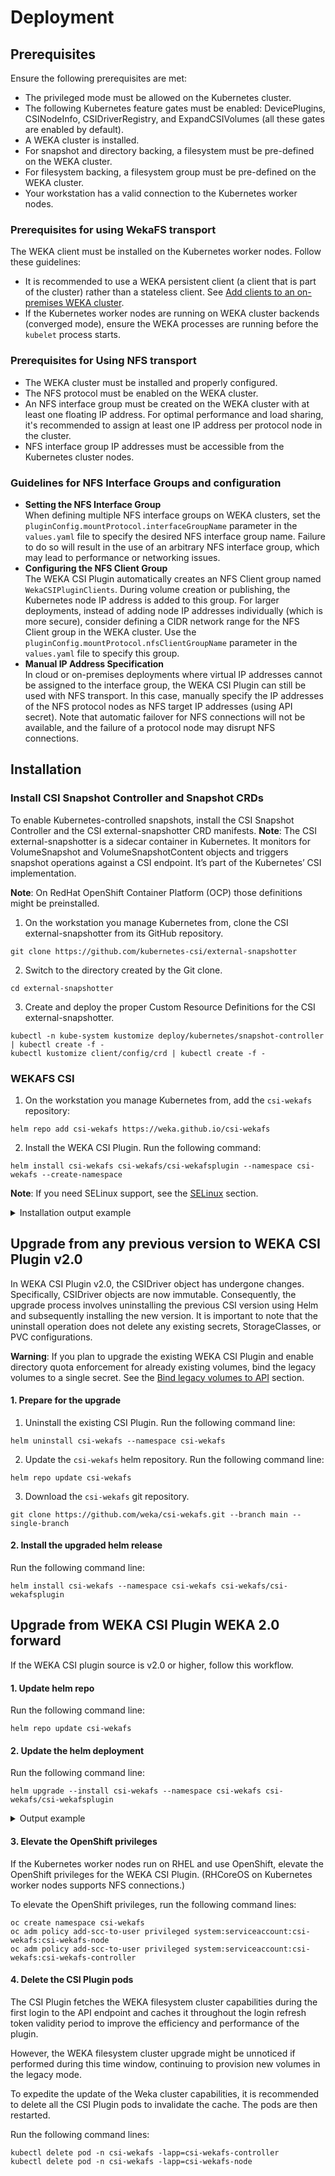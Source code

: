 # Deployment

## Prerequisites

Ensure the following prerequisites are met:

* The privileged mode must be allowed on the Kubernetes cluster.
* The following Kubernetes feature gates must be enabled: DevicePlugins, CSINodeInfo, CSIDriverRegistry, and ExpandCSIVolumes (all these gates are enabled by default).
* A WEKA cluster is installed.
* For snapshot and directory backing, a filesystem must be pre-defined on the WEKA cluster.
* For filesystem backing, a filesystem group must be pre-defined on the WEKA cluster.
* Your workstation has a valid connection to the Kubernetes worker nodes.

### Prerequisites for using WekaFS transport

The WEKA client must be installed on the Kubernetes worker nodes. Follow these guidelines:

* It is recommended to use a WEKA persistent client (a client that is part of the cluster) rather than a stateless client. See [Add clients to an on-premises WEKA cluster](https://docs.weka.io/planning-and-installation/bare-metal/adding-clients-bare-metal).
* If the Kubernetes worker nodes are running on WEKA cluster backends (converged mode), ensure the WEKA processes are running before the `kubelet` process starts.

### **Prerequisites for Using NFS transport**

* The WEKA cluster must be installed and properly configured.
* The NFS protocol must be enabled on the WEKA cluster.
* An NFS interface group must be created on the WEKA cluster with at least one floating IP address. For optimal performance and load sharing, it's recommended to assign at least one IP address per protocol node in the cluster.
* NFS interface group IP addresses must be accessible from the Kubernetes cluster nodes.

### Guidelines for NFS Interface Groups and configuration

* **Setting the NFS Interface Group**\
  When defining multiple NFS interface groups on WEKA clusters, set the `pluginConfig.mountProtocol.interfaceGroupName` parameter in the `values.yaml` file to specify the desired NFS interface group name. Failure to do so will result in the use of an arbitrary NFS interface group, which may lead to performance or networking issues.
* **Configuring the NFS Client Group**\
  The WEKA CSI Plugin automatically creates an NFS Client group named `WekaCSIPluginClients`. During volume creation or publishing, the Kubernetes node IP address is added to this group. For larger deployments, instead of adding node IP addresses individually (which is more secure), consider defining a CIDR network range for the NFS Client group in the WEKA cluster. Use the `pluginConfig.mountProtocol.nfsClientGroupName` parameter in the `values.yaml` file to specify this group.
* **Manual IP Address Specification**\
  In cloud or on-premises deployments where virtual IP addresses cannot be assigned to the interface group, the WEKA CSI Plugin can still be used with NFS transport. In this case, manually specify the IP addresses of the NFS protocol nodes as NFS target IP addresses (using API secret). Note that automatic failover for NFS connections will not be available, and the failure of a protocol node may disrupt NFS connections.

## Installation

### Install CSI Snapshot Controller and Snapshot CRDs

To enable Kubernetes-controlled snapshots, install the CSI Snapshot Controller and the CSI external-snapshotter CRD manifests.
**Note**: The CSI external-snapshotter is a sidecar container in Kubernetes. It monitors for VolumeSnapshot and VolumeSnapshotContent objects and triggers snapshot operations against a CSI endpoint. It’s part of the Kubernetes’ CSI implementation.

**Note**: On RedHat OpenShift Container Platform (OCP) those definitions might be preinstalled.

1. On the workstation you manage Kubernetes from, clone the CSI external-snapshotter from its GitHub repository.

```
git clone https://github.com/kubernetes-csi/external-snapshotter  
```

2. Switch to the directory created by the Git clone.

```
cd external-snapshotter 
```

3. Create and deploy the proper Custom Resource Definitions for the CSI external-snapshotter.

```
kubectl -n kube-system kustomize deploy/kubernetes/snapshot-controller | kubectl create -f -
kubectl kustomize client/config/crd | kubectl create -f -
```

### WEKAFS CSI

1. On the workstation you manage Kubernetes from, add the `csi-wekafs` repository:

```
helm repo add csi-wekafs https://weka.github.io/csi-wekafs

```

2. Install the WEKA CSI Plugin. Run the following command:

```
helm install csi-wekafs csi-wekafs/csi-wekafsplugin --namespace csi-wekafs --create-namespace

```

**Note**: If you need SELinux support, see the [SELinux](../selinux/README.md) section.

<details>

<summary>Installation output example</summary>

Once the installation completes successfully, the following output is displayed:

```
NAME: csi-wekafs
LAST DEPLOYED: Mon May 29 08:36:19 2023
NAMESPACE: csi-wekafs
STATUS: deployed
REVISION: 1
TEST SUITE: None
NOTES:
Thank you for installing csi-wekafs.

Your release is named csi-wekafs.
The release is installed in namespace csi-wekafs

To learn more about the release, try:

  $ helm status -n csi-wekafs csi-wekafs
  $ helm get all -n csi-wekafs csi-wekafs

To configure a storage class and start using the driver, see the [Examples](../examples/README.md) section.

-------------------------------------------------- NOTICE --------------------------------------------------
| THIS VERSION INTRODUCES SUPPORT FOR ADDITIONAL VOLUME TYPES, AS WELL AS SNAPSHOT AND VOLUME CLONING CAPS |
| TO BETTER UNDERSTAND DIFFERENT TYPES OF VOLUMES AND THEIR IMPLICATIONS, REFER TO THE DOCUMENTATION ABOVE |
| ALSO, IT IS RECOMMENDED TO CAREFULLY GO OVER NEW CONFIGURATION PARAMETERS AND ITS MEANINGS, AS BEHAVIOR  |
| OF THE PLUGIN AND ITS REPORTED CAPABILITIES LARGELY DEPEND ON THE CONFIGURATION AND WEKA CLUSTER VERSION |
------------------------------------------------------------------------------------------------------------

-------------------------------------------------- WARNING -------------------------------------------------
|  SUPPORT OF LEGACY VOLUMES WITHOUT API BINDING WILL BE REMOVED IN NEXT MAJOR RELEASE OF WEKA CSI PLUGIN. |
|  NEW FEATURES RELY ON API CONNECTIVITY TO WEKA CLUSTER AND WILL NOT BE SUPPORTED ON API-UNBOUND VOLUMES. |
|  PLEASE MAKE SURE TO MIGRATE ALL EXISTING VOLUMES TO API-BASED SCHEME PRIOR TO NEXT VERSION UPGRADE.     |
------------------------------------------------------------------------------------------------------------

```

</details>

## Upgrade from any previous version to WEKA CSI Plugin v2.0

In WEKA CSI Plugin v2.0, the CSIDriver object has undergone changes. Specifically, CSIDriver objects are now immutable. Consequently, the upgrade process involves uninstalling the previous CSI version using Helm and subsequently installing the new version. It is important to note that the uninstall operation does not delete any existing secrets, StorageClasses, or PVC configurations.

**Warning**: If you plan to upgrade the existing WEKA CSI Plugin and enable directory quota enforcement for already existing volumes, bind the legacy volumes to a single secret. See the [Bind legacy volumes to API](../migration/upgrade-legacy-pv.md) section.

#### 1. Prepare for the upgrade

1. Uninstall the existing CSI Plugin. Run the following command line:

```
helm uninstall csi-wekafs --namespace csi-wekafs
```

2. Update the `csi-wekafs` helm repository. Run the following command line:

```
helm repo update csi-wekafs

```

3. Download the `csi-wekafs` git repository.

```
git clone https://github.com/weka/csi-wekafs.git --branch main --single-branch
```

#### 2. Install the upgraded helm release

Run the following command line:

```
helm install csi-wekafs --namespace csi-wekafs csi-wekafs/csi-wekafsplugin

```

## Upgrade from WEKA CSI Plugin WEKA 2.0 forward

If the WEKA CSI plugin source is v2.0 or higher, follow this workflow.

#### 1. Update helm repo

Run the following command line:

```
helm repo update csi-wekafs
```

#### 2. Update the helm deployment

Run the following command line:

```
helm upgrade --install csi-wekafs --namespace csi-wekafs csi-wekafs/csi-wekafsplugin
```

<details>

<summary>Output example</summary>

Once the upgrade completes successfully, the following output is displayed:

```
Release "csi-wekafs" has been upgraded. Happy Helming!
NAME: csi-wekafs
LAST DEPLOYED: Tue June  2 15:39:01 2023
NAMESPACE: csi-wekafs
STATUS: deployed
REVISION: 10
TEST SUITE: None
NOTES:
Thank you for installing csi-wekafsplugin.

Your release is named csi-wekafs.

To learn more about the release, try:

  $ helm status csi-wekafs
  $ helm get all csi-wekafs

Official Weka CSI Plugin documentation can be found here: https://docs.weka.io/appendix/weka-csi-plugin

```

</details>

#### 3. Elevate the OpenShift privileges

If the Kubernetes worker nodes run on RHEL and use OpenShift, elevate the OpenShift privileges for the WEKA CSI Plugin. (RHCoreOS on Kubernetes worker nodes supports NFS connections.)

To elevate the OpenShift privileges, run the following command lines:

```
oc create namespace csi-wekafs
oc adm policy add-scc-to-user privileged system:serviceaccount:csi-wekafs:csi-wekafs-node
oc adm policy add-scc-to-user privileged system:serviceaccount:csi-wekafs:csi-wekafs-controller

```

#### 4. Delete the CSI Plugin pods

The CSI Plugin fetches the WEKA filesystem cluster capabilities during the first login to the API endpoint and caches it throughout the login refresh token validity period to improve the efficiency and performance of the plugin.

However, the WEKA filesystem cluster upgrade might be unnoticed if performed during this time window, continuing to provision new volumes in the legacy mode.

To expedite the update of the Weka cluster capabilities, it is recommended to delete all the CSI Plugin pods to invalidate the cache. The pods are then restarted.

Run the following command lines:

```
kubectl delete pod -n csi-wekafs -lapp=csi-wekafs-controller
kubectl delete pod -n csi-wekafs -lapp=csi-wekafs-node
```

[^1]: The **CSI external-snapshotter** is a sidecar container in Kubernetes. It monitors for `VolumeSnapshot` and `VolumeSnapshotContent` objects and triggers snapshot operations against a CSI endpoint. It’s part of the Kubernetes’ CSI implementation.
